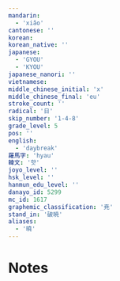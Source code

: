 ```yaml
---
mandarin:
  - 'xiǎo'
cantonese: ''
korean:
korean_native: ''
japanese:
  - 'GYOU'
  - 'KYOU'
japanese_nanori: ''
vietnamese:
middle_chinese_initial: 'x'
middle_chinese_final: 'eu'
stroke_count: ''
radical: '日'
skip_number: '1-4-8'
grade_level: 5
pos: ''
english:
  - 'daybreak'
羅馬字: 'hyau'
韓文: '햣'
joyo_level: ''
hsk_level: ''
hanmun_edu_level: ''
danayo_id: 5299
mc_id: 1617
graphemic_classification: '尭'
stand_in: '破暁'
aliases:
  - '曉'
---
```


# Notes
